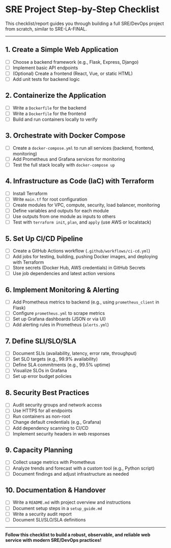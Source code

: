 # SRE Project Step-by-Step Checklist

This checklist/report guides you through building a full SRE/DevOps project from scratch, similar to SRE-LA-FINAL.

---

## 1. Create a Simple Web Application
- [ ] Choose a backend framework (e.g., Flask, Express, Django)
- [ ] Implement basic API endpoints
- [ ] (Optional) Create a frontend (React, Vue, or static HTML)
- [ ] Add unit tests for backend logic

## 2. Containerize the Application
- [ ] Write a `Dockerfile` for the backend
- [ ] Write a `Dockerfile` for the frontend
- [ ] Build and run containers locally to verify

## 3. Orchestrate with Docker Compose
- [ ] Create a `docker-compose.yml` to run all services (backend, frontend, monitoring)
- [ ] Add Prometheus and Grafana services for monitoring
- [ ] Test the full stack locally with `docker-compose up`

## 4. Infrastructure as Code (IaC) with Terraform
- [ ] Install Terraform
- [ ] Write `main.tf` for root configuration
- [ ] Create modules for VPC, compute, security, load balancer, monitoring
- [ ] Define variables and outputs for each module
- [ ] Use outputs from one module as inputs to others
- [ ] Test with `terraform init`, `plan`, and `apply` (use AWS or localstack)

## 5. Set Up CI/CD Pipeline
- [ ] Create a GitHub Actions workflow (`.github/workflows/ci-cd.yml`)
- [ ] Add jobs for testing, building, pushing Docker images, and deploying with Terraform
- [ ] Store secrets (Docker Hub, AWS credentials) in GitHub Secrets
- [ ] Use job dependencies and latest action versions

## 6. Implement Monitoring & Alerting
- [ ] Add Prometheus metrics to backend (e.g., using `prometheus_client` in Flask)
- [ ] Configure `prometheus.yml` to scrape metrics
- [ ] Set up Grafana dashboards (JSON or via UI)
- [ ] Add alerting rules in Prometheus (`alerts.yml`)

## 7. Define SLI/SLO/SLA
- [ ] Document SLIs (availability, latency, error rate, throughput)
- [ ] Set SLO targets (e.g., 99.9% availability)
- [ ] Define SLA commitments (e.g., 99.5% uptime)
- [ ] Visualize SLOs in Grafana
- [ ] Set up error budget policies

## 8. Security Best Practices
- [ ] Audit security groups and network access
- [ ] Use HTTPS for all endpoints
- [ ] Run containers as non-root
- [ ] Change default credentials (e.g., Grafana)
- [ ] Add dependency scanning to CI/CD
- [ ] Implement security headers in web responses

## 9. Capacity Planning
- [ ] Collect usage metrics with Prometheus
- [ ] Analyze trends and forecast with a custom tool (e.g., Python script)
- [ ] Document findings and adjust infrastructure as needed

## 10. Documentation & Handover
- [ ] Write a `README.md` with project overview and instructions
- [ ] Document setup steps in a `setup_guide.md`
- [ ] Write a security audit report
- [ ] Document SLI/SLO/SLA definitions

---

**Follow this checklist to build a robust, observable, and reliable web service with modern SRE/DevOps practices!** 